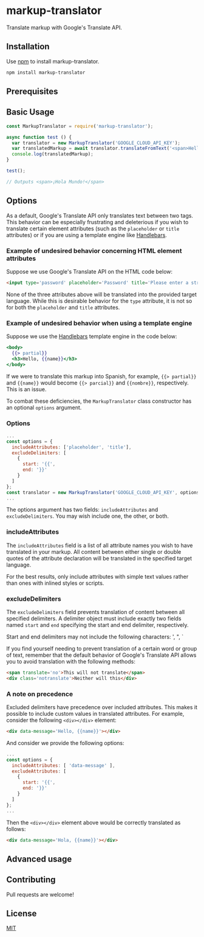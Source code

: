 # markup-translator
Translate markup with Google's Translate API.

## Installation
Use [npm](https://npmjs.org) to install markup-translator.

```bash
npm install markup-translator
```

## Prerequisites


## Basic Usage
```javascript
const MarkupTranslator = require('markup-translator');

async function test () {
  var translator = new MarkupTranslator('GOOGLE_CLOUD_API_KEY');
  var translatedMarkup = await translator.translateFromText('<span>Hello world!</span>', 'es');
  console.log(translatedMarkup);
}

test();

// Outputs <span>¡Hola Mundo!</span>

```

## Options
As a default, Google's Translate API only translates text between two tags. This behavior can be especially frustrating and deleterious if you wish to translate certain element attributes (such as the `placeholder` or `title` attributes) or if you are using a template engine like [Handlebars](https://handlebarsjs.com/).

### Example of undesired behavior concerning HTML element attributes
Suppose we use Google's Translate API on the HTML code below:
```html
<input type='password' placeholder='Password' title='Please enter a strong password'></input>  
```
None of the three attributes above will be translated into the provided target language. While this is desirable behavior for the `type` attribute, it is not so for both the `placeholder` and `title` attributes.

### Example of undesired behavior when using a template engine
Suppose we use the [Handlebars](https://handlebarsjs.com/) template engine in the code below:
```handlebars
<body>
  {{> partial}}
  <h3>Hello, {{name}}</h3>
</body>
```
If we were to translate this markup into Spanish, for example, `{{> partial}}` and `{{name}}` would become `{{> parcial}}` and `{{nombre}}`, respectively. This is an issue.


To combat these deficiencies, the `MarkupTranslator` class constructor has an optional `options` argument.

### Options

```javascript
...
const options = {
  includeAttributes: ['placeholder', 'title'],
  excludeDelimiters: [
    {
      start: '{{',
      end: '}}'
    }
  ]
};
const translator = new MarkupTranslator('GOOGLE_CLOUD_API_KEY', options);
...
```
The options argument has two fields: `includeAttributes` and `excludeDelimiters`. You may wish include one, the other, or both.

### includeAttributes
The `includeAttributes` field is a list of all attribute names you wish to have translated in your markup. All content between either single or double quotes of the attribute declaration will be translated in the specified target language.

For the best results, only include attributes with simple text values rather than ones with inlined styles or scripts.

### excludeDelimiters
The `excludeDelimiters` field prevents translation of content between all specified delimiters. A delimiter object must include exactly two fields named `start` and `end` specifying the start and end delimiter, respectively. 

Start and end delimiters may not include the following characters: ', ", \`

If you find yourself needing to prevent translation of a certain word or group of text, remember that the default behavior of Google's Translate API allows you to avoid translation with the following methods:

```html
<span translate='no'>This will not translate</span>
<div class='notranslate'>Neither will this</div>
```

### A note on precedence
Excluded delimiters have precedence over included attributes. This makes it possible to include custom values in translated attributes. For example, consider the following `<div></div>` element:

```html
<div data-message='Hello, {{name}}'></div>
```

And consider we provide the following options:

```javascript
...
const options = {
  includeAttributes: [ 'data-message' ],
  excludeAttributes: [
    {
      start: '{{',
      end: '}}'
    }
  ]
};
...
```

Then the `<div></div>` element above would be correctly translated as follows:

```html
<div data-message='Hola, {{name}}'></div>
```

## Advanced usage

## Contributing
Pull requests are welcome!

## License
[MIT](https://choosealicense.com/licenses/mit/)

